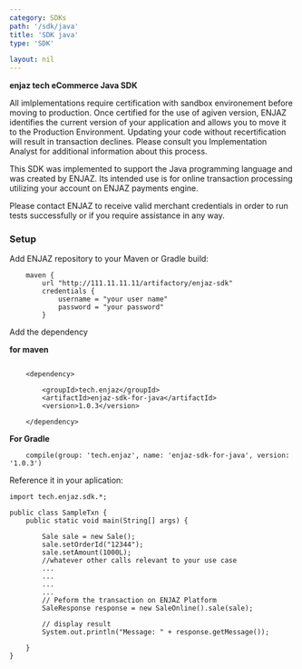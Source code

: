 ```yaml
---
category: SDKs
path: '/sdk/java'
title: 'SDK java'
type: 'SDK'

layout: nil
---
```


**enjaz tech eCommerce Java SDK**

All imlplementations require certification with sandbox environement before moving to production. Once certified for the use of agiven version, ENJAZ identifies the current version of your application and allows you to move it to the Production Environment. Updating your code without recertification will result in transaction declines. Please consult you Implementation Analyst for additional information about this process.

This SDK was implemented to support the Java programming language and was created by ENJAZ. Its intended use is for online transaction processing utilizing your account on ENJAZ payments engine.


Please contact ENJAZ to receive valid merchant credentials in order to run tests successfully or if you require assistance in any way.

### Setup

Add ENJAZ repository to your Maven or Gradle build:

```
    maven {
        url "http://111.11.11.11/artifactory/enjaz-sdk"
        credentials {
            username = "your user name"
            password = "your password"
        }
```

Add the dependency

**for maven**
```

	<dependency>

        <groupId>tech.enjaz</groupId>
        <artifactId>enjaz-sdk-for-java</artifactId>
        <version>1.0.3</version>

    </dependency>
```

**For Gradle**
```
    compile(group: 'tech.enjaz', name: 'enjaz-sdk-for-java', version: '1.0.3')
```

Reference it in your aplication:

```
import tech.enjaz.sdk.*;

public class SampleTxn {
	public static void main(String[] args) {
	
		Sale sale = new Sale();
		sale.setOrderId("12344");
		sale.setAmount(1000L);
		//whatever other calls relevant to your use case
		...
		...
		...
		...
		// Peform the transaction on ENJAZ Platform
		SaleResponse response = new SaleOnline().sale(sale);

		// display result
		System.out.println("Message: " + response.getMessage());
		
	}
}
